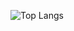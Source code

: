 ![Top Langs](https://github-readme-stats.vercel.app/api/top-langs/?username=zvxvx&hide=css,html,makefile,cmake,astro&layout=compact)
